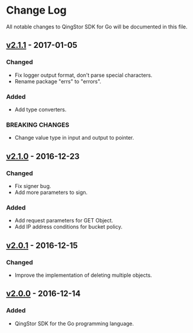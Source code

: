# Change Log
All notable changes to QingStor SDK for Go will be documented in this file.

## [v2.1.1] - 2017-01-05

### Changed

- Fix logger output format, don't parse special characters.
- Rename package "errs" to "errors".

### Added

- Add type converters.

### BREAKING CHANGES

- Change value type in input and output to pointer.

## [v2.1.0] - 2016-12-23

### Changed

- Fix signer bug.
- Add more parameters to sign.

### Added

- Add request parameters for GET Object.
- Add IP address conditions for bucket policy.

## [v2.0.1] - 2016-12-15

### Changed

- Improve the implementation of deleting multiple objects.

## [v2.0.0] - 2016-12-14

### Added

- QingStor SDK for the Go programming language.

[v2.1.1]: https://github.com/yunify/qingstor-sdk-go/compare/v2.1.0...v2.1.1
[v2.1.0]: https://github.com/yunify/qingstor-sdk-go/compare/v2.0.1...v2.1.0
[v2.0.1]: https://github.com/yunify/qingstor-sdk-go/compare/v2.0.0...v2.0.1
[v2.0.0]: https://github.com/yunify/qingstor-sdk-go/compare/v2.0.0...v2.0.0
